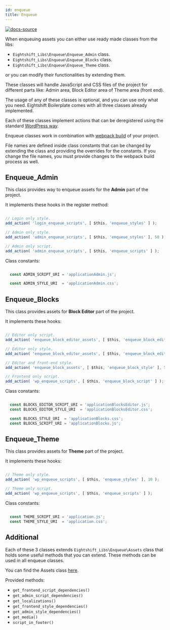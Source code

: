 ```yaml
---
id: enqueue
title: Enqueue
---
```


[![docs-source](https://img.shields.io/badge/source-eigthshift--libs-blue?style=for-the-badge&logo=php&labelColor=2a2a2a)](https://github.com/hhftechtips/eightshift-libs/tree/v2.0.0/src/enqueue)

When enqueuing assets you can either use ready made classes from the libs:

* `Eightshift_Libs\Enqueue\Enqueue_Admin` class.
* `Eightshift_Libs\Enqueue\Enqueue_Blocks` class.
* `Eightshift_Libs\Enqueue\Enqueue_Theme` class.

or you can modify their functionalities by extending them.

These classes will handle JavaScript and CSS files of the project for different parts like: Admin area, Block Editor area of Theme area (front end).

The usage of any of these classes is optional, and you can use only what you need. Eightshift Boilerplate comes with all three classes already implemented.

Each of these classes implement actions that can be deregistered using the standard [WordPress way](https://developer.wordpress.org/reference/functions/remove_action/).

Enqueue classes work in combination with [webpack build](/docs/legacy/v4/advanced/webpack) of your project.

File names are defined inside class constants that can be changed by extending the class and providing the overrides for the constants. If you change the file names, you must provide changes to the webpack build process as well.

## Enqueue_Admin

This class provides way to enqueue assets for the **Admin** part of the project.

It implements these hooks in the register method:
```js

// Login only style.
add_action( 'login_enqueue_scripts', [ $this, 'enqueue_styles' ] );

// Admin only style.
add_action( 'admin_enqueue_scripts', [ $this, 'enqueue_styles' ], 50 );

// Admin only script.
add_action( 'admin_enqueue_scripts', [ $this, 'enqueue_scripts' ] );
```

Class constants:
```js

  const ADMIN_SCRIPT_URI = 'applicationAdmin.js';

  const ADMIN_STYLE_URI  = 'applicationAdmin.css';
```

## Enqueue_Blocks

This class provides assets for **Block Editor** part of the project.

It implements these hooks:
```js

// Editor only script.
add_action( 'enqueue_block_editor_assets', [ $this, 'enqueue_block_editor_script' ] );

// Editor only style.
add_action( 'enqueue_block_editor_assets', [ $this, 'enqueue_block_editor_style' ], 50 );

// Editor and front-end style.
add_action( 'enqueue_block_assets', [ $this, 'enqueue_block_style' ], 50 );

// Frontend only script.
add_action( 'wp_enqueue_scripts', [ $this, 'enqueue_block_script' ] );
```

Class constants:
```js

  const BLOCKS_EDITOR_SCRIPT_URI = 'applicationBlocksEditor.js';
  const BLOCKS_EDITOR_STYLE_URI  = 'applicationBlocksEditor.css';

  const BLOCKS_STYLE_URI  = 'applicationBlocks.css';
  const BLOCKS_SCRIPT_URI = 'applicationBlocks.js';
```

## Enqueue_Theme

This class provides assets for **Theme** part of the project.

It implements these hooks:
```js

// Theme only style.
add_action( 'wp_enqueue_scripts', [ $this, 'enqueue_styles' ], 10 );

// Theme only script.
add_action( 'wp_enqueue_scripts', [ $this, 'enqueue_scripts' ] );
```

Class constants:
```js

  const THEME_SCRIPT_URI = 'application.js';
  const THEME_STYLE_URI  = 'application.css';
```

## Additional

Each of these 3 classes extends `Eightshift_Libs\Enqueue\Assets` class that holds some useful methods that you can extend. These methods can be used in all enqueue classes.

You can find the Assets class [here](https://github.com/hhftechtips/eightshift-libs/tree/v2.0.0/src/enqueue).

Provided methods:

* `get_frontend_script_dependencies()`
* `get_admin_script_dependencies()`
* `get_localizations()`
* `get_frontend_style_dependencies()`
* `get_admin_style_dependencies()`
* `get_media()`
* `script_in_footer()`
